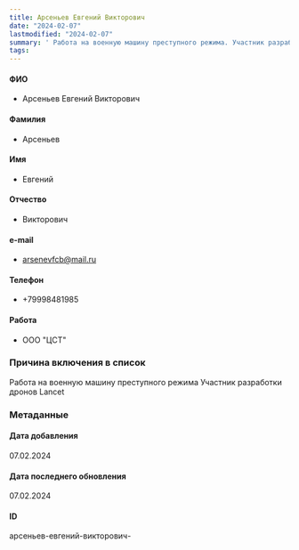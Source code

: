 ```yaml
---
title: Арсеньев Евгений Викторович
date: "2024-02-07"
lastmodified: "2024-02-07"
summary: ' Работа на военную машину преступного режима. Участник разработки дронов Lancet'
tags: 
---
```

<!--# pp2-->
<!--## Фигурант-->
<!--### Личные данные-->
#### ФИО
- Арсеньев Евгений Викторович
#### Фамилия
- Арсеньев
#### Имя
- Евгений
#### Отчество
- Викторович
#### e-mail
- arsenevfcb@mail.ru
#### Телефон
- +79998481985
#### Работа
- ООО "ЦСТ"
### Причина включения в список
Работа на военную машину преступного режима
Участник разработки дронов Lancet
### Метаданные
#### Дата добавления
07.02.2024
#### Дата последнего обновления
07.02.2024
#### ID
арсеньев-евгений-викторович-
<!--## END;-->
